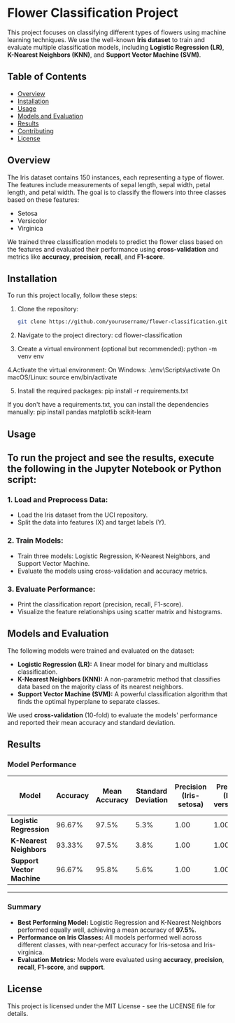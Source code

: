 # Flower Classification Project

This project focuses on classifying different types of flowers using machine learning techniques. We use the well-known **Iris dataset** to train and evaluate multiple classification models, including **Logistic Regression (LR)**, **K-Nearest Neighbors (KNN)**, and **Support Vector Machine (SVM)**.

## Table of Contents
- [Overview](#overview)
- [Installation](#installation)
- [Usage](#usage)
- [Models and Evaluation](#models-and-evaluation)
- [Results](#results)
- [Contributing](#contributing)
- [License](#license)

## Overview

The Iris dataset contains 150 instances, each representing a type of flower. The features include measurements of sepal length, sepal width, petal length, and petal width. The goal is to classify the flowers into three classes based on these features:

- Setosa
- Versicolor
- Virginica

We trained three classification models to predict the flower class based on the features and evaluated their performance using **cross-validation** and metrics like **accuracy**, **precision**, **recall**, and **F1-score**.

## Installation

To run this project locally, follow these steps:

1. Clone the repository:

   ```bash
   git clone https://github.com/yourusername/flower-classification.git

2. Navigate to the project directory:
cd flower-classification

3. Create a virtual environment (optional but recommended):
python -m venv env

4.Activate the virtual environment:
On Windows:
.\env\Scripts\activate
On macOS/Linux:
source env/bin/activate

5. Install the required packages:
pip install -r requirements.txt

If you don't have a requirements.txt, you can install the dependencies manually:
pip install pandas matplotlib scikit-learn

## Usage

## To run the project and see the results, execute the following in the Jupyter Notebook or Python script:

### 1. Load and Preprocess Data:
- Load the Iris dataset from the UCI repository.
- Split the data into features (X) and target labels (Y).

### 2. Train Models:
- Train three models: Logistic Regression, K-Nearest Neighbors, and Support Vector Machine.
- Evaluate the models using cross-validation and accuracy metrics.

### 3. Evaluate Performance:
- Print the classification report (precision, recall, F1-score).
- Visualize the feature relationships using scatter matrix and histograms.

## Models and Evaluation

The following models were trained and evaluated on the dataset:

- **Logistic Regression (LR):** A linear model for binary and multiclass classification.
- **K-Nearest Neighbors (KNN):** A non-parametric method that classifies data based on the majority class of its nearest neighbors.
- **Support Vector Machine (SVM):** A powerful classification algorithm that finds the optimal hyperplane to separate classes.

We used **cross-validation** (10-fold) to evaluate the models' performance and reported their mean accuracy and standard deviation.

## Results

### Model Performance

| Model                  | Accuracy  | Mean Accuracy | Standard Deviation | Precision (Iris-setosa) | Precision (Iris-versicolor) | Precision (Iris-virginica) | Recall (Iris-setosa) | Recall (Iris-versicolor) | Recall (Iris-virginica) | F1-Score (Iris-setosa) | F1-Score (Iris-versicolor) | F1-Score (Iris-virginica) |
|------------------------|-----------|---------------|---------------------|-------------------------|----------------------------|--------------------------|-----------------------|--------------------------|--------------------------|--------------------------|----------------------------|----------------------------|
| **Logistic Regression** | 96.67%    | 97.5%         | 5.3%                | 1.00                    | 1.00                       | 0.92                     | 1.00                  | 0.91                     | 1.00                     | 1.00                     | 0.95                       | 0.96                       |
| **K-Nearest Neighbors** | 93.33%    | 97.5%         | 3.8%                | 1.00                    | 1.00                       | 0.85                     | 1.00                  | 0.82                     | 1.00                     | 1.00                     | 0.90                       | 0.92                       |
| **Support Vector Machine** | 96.67% | 95.8%         | 5.6%                | 1.00                    | 1.00                       | 0.92                     | 1.00                  | 0.91                     | 1.00                     | 1.00                     | 0.95                       | 0.96                       |

---

### Summary
- **Best Performing Model:** Logistic Regression and K-Nearest Neighbors performed equally well, achieving a mean accuracy of **97.5%**.
- **Performance on Iris Classes:** All models performed well across different classes, with near-perfect accuracy for Iris-setosa and Iris-virginica.
- **Evaluation Metrics:** Models were evaluated using **accuracy**, **precision**, **recall**, **F1-score**, and **support**.

## License

This project is licensed under the MIT License - see the LICENSE file for details.
